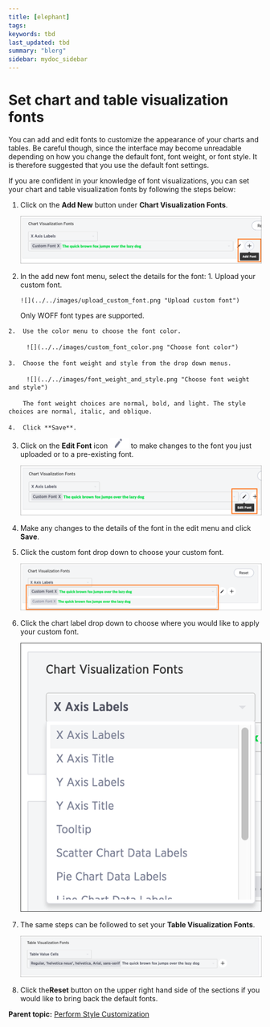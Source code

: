 ```yaml
---
title: [elephant]
tags: 
keywords: tbd
last_updated: tbd
summary: "blerg"
sidebar: mydoc_sidebar
---
```

# Set chart and table visualization fonts

You can add and edit fonts to customize the appearance of your charts and tables. Be careful though, since the interface may become unreadable depending on how you change the default font, font weight, or font style. It is therefore suggested that you use the default font settings.

If you are confident in your knowledge of font visualizations, you can set your chart and table visualization fonts by following the steps below:

1.   Click on the **Add New** button under **Chart Visualization Fonts**. 

     ![](../../images/add_font.png "Add New Chart Visualization Font") 

2.   In the add new font menu, select the details for the font: 
    1.  Upload your custom font.

         ![](../../images/upload_custom_font.png "Upload custom font") 

        Only WOFF font types are supported.

    2.  Use the color menu to choose the font color.

         ![](../../images/custom_font_color.png "Choose font color") 

    3.  Choose the font weight and style from the drop down menus.

         ![](../../images/font_weight_and_style.png "Choose font weight and style") 

        The font weight choices are normal, bold, and light. The style choices are normal, italic, and oblique.

    4.  Click **Save**.
3.   Click on the **Edit Font** icon ![](../../images/edit_icon.png) to make changes to the font you just uploaded or to a pre-existing font. 

     ![](../../images/edit_font.png "Edit Chart Visualization Font") 

4.   Make any changes to the details of the font in the edit menu and click **Save**. 
5.   Click the custom font drop down to choose your custom font. 

     ![](../../images/choose_chart_custom_font.png "Choose custom chart font") 

6.   Click the chart label drop down to choose where you would like to apply your custom font. 

     ![](../../images/choose_chart_font_label.png "Choose chart label") 

7.   The same steps can be followed to set your **Table Visualization Fonts**. 

     ![](../../images/table_visualization_fonts.png "Set Table Visualization Fonts") 

8.   Click the**Reset** button on the upper right hand side of the sections if you would like to bring back the default fonts. 

**Parent topic:** [Perform Style Customization](../../application_integration/custom_branding/perform_style_customization.html)

